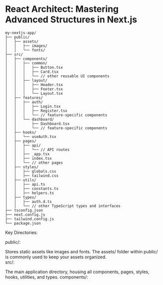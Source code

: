 # React Architect: Mastering Advanced Structures in Next.js   
```
my-nextjs-app/  
├── public/  
│   ├── assets/  
│   │   ├── images/  
│   │   └── fonts/  
├── src/  
│   ├── components/   
│   │   ├── common/  
│   │   │   ├── Button.tsx  
│   │   │   ├── Card.tsx  
│   │   │   └── // other reusable UI components  
│   │   ├── layout/  
│   │   │   ├── Header.tsx  
│   │   │   ├── Footer.tsx  
│   │   │   └── Layout.tsx  
│   ├── features/ 
│   │   ├── auth/  
│   │   │   ├── Login.tsx  
│   │   │   ├── Register.tsx  
│   │   │   └── // feature-specific components  
│   │   └── dashboard/  
│   │       ├── Dashboard.tsx  
│   │       └── // feature-specific components  
│   ├── hooks/   
│   │   └── useAuth.tsx  
│   ├── pages/  
│   │   ├── api/  
│   │   │   └── // API routes  
│   │   ├── _app.tsx  
│   │   ├── index.tsx  
│   │   └── // other pages  
│   ├── styles/ 
│   │   ├── globals.css  
│   │   ├── tailwind.css  
│   ├── utils/  
│   │   ├── api.ts  
│   │   ├── constants.ts  
│   │   ├── helpers.ts  
│   ├── types/   
│   │   ├── auth.d.ts  
│   │   └── // other TypeScript types and interfaces  
├── tsconfig.json  
├── next.config.js  
├── tailwind.config.js  
└── package.json  
```
Key Directories:   

public/:  

Stores static assets like images and fonts. The assets/ folder within public/ is commonly used to keep your assets organized.  
src/:  

The main application directory, housing all components, pages, styles, hooks, utilities, and types.
components/: 


